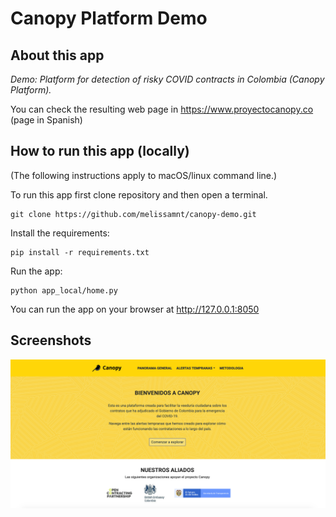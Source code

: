 # Canopy Platform Demo

## About this app
_Demo: Platform for detection of risky COVID contracts in Colombia (Canopy Platform)._

You can check the resulting web page in https://www.proyectocanopy.co (page in Spanish)

## How to run this app (locally)

(The following instructions apply to macOS/linux command line.)

To run this app first clone repository and then open a terminal.

```
git clone https://github.com/melissamnt/canopy-demo.git
```

Install the requirements:

```
pip install -r requirements.txt
```

Run the app:

```
python app_local/home.py
```
You can run the app on your browser at http://127.0.0.1:8050


## Screenshots
![canopy_image.png](canopy_image.png)
